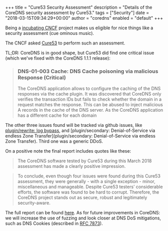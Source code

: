 +++
title = "Cure53 Security Assessment"
description = "Details of the CoreDNS security assessment by Cure53."
tags = ["Security"]
date = "2018-03-15T09:34:29+00:00"
author = "coredns"
enabled = "default"
+++

Being a [incubating CNCF](https://www.cncf.io/projects/) project makes us eligible for nice things
like a security assessment (cue ominous music).

The CNCF asked [Cure53](https://cure53.de) to perform such an assessment.

TL;DR: CoreDNS is in good shape, but Cure53 did find one critical issue (which we've fixed with the
CoreDNS 1.1.1 release):

> ### DNS-01-003 Cache: DNS Cache poisoning via malicious Response (Critical)
>
> The CoreDNS application allows to configure the caching of the DNS responses via the
> cache plugin. It was discovered that CoreDNS only verifies the transaction IDs but fails
> to check whether the domain in a request matches the response. This can be abused to
> inject malicious A records in the cache of the DNS server.
> As the CoreDNS application has a different cache for each domain

The other three issues found will be tracked via github issues, like
[plugin/rewrite: log bypass](https://github.com/coredns/coredns/issues/1610), and
[plugin/secondary: Denial-of-Service via endless Zone Transfer](plugin/secondary: Denial-of-Service
via endless Zone Transfer). Third one was a generic DDoS.

On a positive note the final report includes quotes like these:

> The CoreDNS software tested by Cure53 during this March 2018 assessment has made
a clearly positive impression.

<!-- -->

> To conclude, even though four issues were found during this Cure53 assessment, they
were generally - with a single exception - minor, miscellaneous and manageable.
Despite Cure53 testers’ considerable efforts, the software was found to be hard to
corrupt. Therefore, the CoreDNS project stands out as secure, robust and legitimately
security-aware.

The full report can be found [here](/assets/DNS-01-report.pdf). As for future improvements
in CoreDNS: we will increase the use of fuzzing and look closer at DNS DoS mitigations, such
as DNS Cookies (described in [RFC 7873](https://tools.ietf.org/html/rfc7873)).

